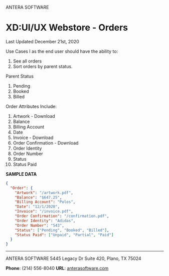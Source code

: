 ANTERA SOFTWARE
# XD:UI/UX Webstore - Orders
Last Updated December 21st, 2020


Use Cases
I as the end user should have the ability to:
1. See all orders
1. Sort orders by parent status.



Parent Status
1. Pending
2. Booked
3. Billed

Order Attributes Include:
1. Artwork - Download
2. Balance
3. Billing Account
4. Date
5. Invoice - Download
6. Order Confirmation - Download
7. Order Identity
8. Order Number
9. Status
10. Status Paid

**SAMPLE DATA**
```JSON
{
  "Order": {
    "Artwork": "/artwork.pdf",
    "Balance": "$647.25",
    "Billing Account": "Polos",
    "Date": "12/1/2020",
    "Invoice": "/invoice.pdf",
    "Order Confirmation": "/confirmation.pdf",
    "Order Identity": "Adidas",
    "Order Number": "543",
    "Status": ["Pending", "Booked", "Billed"],
    "Status Paid": ["Unpaid", "Partial", "Paid"]
  }
}
```

---
ANTERA SOFTWARE
5445 Legacy Dr
Suite 420,
Plano, TX 75024

**Phone**: (214) 556-8040
**URL**: [anterasoftware.com](https://anterasoftware.com/)
